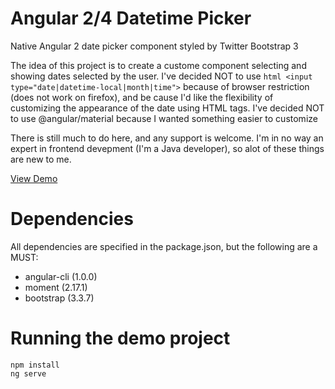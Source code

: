 # Angular 2/4 Datetime Picker

Native Angular 2 date picker component styled by Twitter Bootstrap 3

The idea of this project is to create a custome component selecting and showing dates selected by the user.
I've decided NOT to use ```html <input type="date|datetime-local|month|time">``` because of browser restriction (does not work on firefox), and be cause I'd like the flexibility of customizing the appearance of the date using HTML tags.
I've decided NOT to use @angular/material because I wanted something easier to customize

There is still much to do here, and any support is welcome.
I'm in no way an expert in frontend devepment (I'm a Java developer), so alot of these things are new to me.

[View Demo](https://novalinc.github.io/datepicker)

# Dependencies
All dependencies are specified in the package.json, but the following are a MUST:
* angular-cli (1.0.0)
* moment (2.17.1)
* bootstrap (3.3.7)

# Running the demo project

```shell
npm install
ng serve
```

